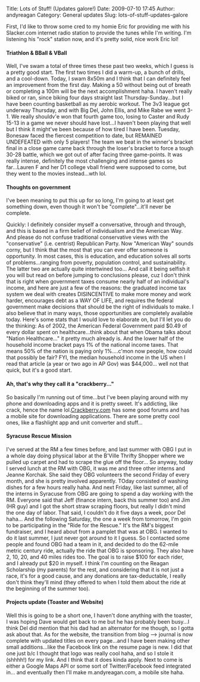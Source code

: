 Title: Lots of Stuff! (Updates galore!)
Date: 2009-07-10 17:45
Author: andyreagan
Category: General updates
Slug: lots-of-stuff-updates-galore

First, I'd like to throw some cred to my homie Eric for providing me
with his Slacker.com internet radio station to provide the tunes while
I'm writing. I'm listening his "rock" station now, and it's pretty
solid, nice work Eric lol!

#### Triathlon & BBall & VBall

Well, I've swam a total of three times these past two weeks, which I
guess is a pretty good start. The first two times I did a warm-up, a
bunch of drills, and a cool-down. Today, I swam 8x50m and I think that I
can definitely feel an improvement from the first day. Making a 50
without being out of breath or completing a 100m will be the next
accomplishment haha. I haven't really biked or ran, since biking four
days straight last Thursday-Sunday...but I have been counting basketball
as my aerobic workout. The 3v3 league got underway Thursday, and with
Big Del, John Ellis, and Mike Rabe we went 3-1. We really shouldv'e won
that fourth game too, losing to Caster and Rudy 15-13 in a game we never
should have lost...I haven't been playing that well but I think it
might've been because of how tired I have been. Tuesday, Bonesaw faced
the fiercest competition to date, but REMAINED UNDEFEATED with only 5
players! The team we beat in the winner's bracket final in a close game
came back through the loser's bracket to force a tough 30-28 battle,
which we got out of after facing three game-points. It was really
intense, definitely the most challenging and intense games so
far...Lauren F and her D1 college vball friend were supposed to come,
but they went to the movies instead...wth lol.

#### Thoughts on government

I've been meaning to put this up for so long, I'm going to at least get
something down, even though it won't be "complete"...it'll never be
complete.

Quickly: I definitely consider myself a conversative, through and
through, and this is based in a firm belief of individualism and the
American Way. And please do not confuse traditional conservative views
with the "conservative" (i.e. centrist) Republican Party. Now "American
Way" sounds corny, but I think that the most that you can ever offer
someone is opportunity. In most cases, this is education, and education
solves all sorts of problems...ranging from poverty, population control,
and sustainability. The latter two are actually quite intertwined too...
And call it being selfish it you will but read on before jumping to
conclusions please, cuz I don't think that is right when government
taxes consume nearly half of an individual's income, and here are just a
few of the reasons: the graduated income tax system we deal with creates
DISINCENTIVE to make more money and work harder, encourages debt as a
WAY OF LIFE, and requires the federal government make decisions that
should be the right of individuals to make. I also believe that in many
ways, those opportunities are completely available today. Here's some
stats that I would love to elaborate on, but I'll let you do the
thinking: As of 2002, the American Federal Government paid \$0.49 of
every dollar spent on healthcare...think about that when Obama talks
about "Nation Healthcare..." it pretty much already is. And the lower
half of the household income bracket pays 1% of the national income
taxes. That means 50% of the nation is paying only 1%....c'mon now
people, how could that possibly be fair? FYI, the median household
income in the US when I read that article (a year or two ago in AP Gov)
was \$44,000... well not that quick, but it's a good start.

#### Ah, that's why they call it a "crackberry..."

So basically I'm running out of time...but I've been playing around with
my phone and downloading apps and it is pretty sweet. It's addicting,
like crack, hence the name
lol.[Crackberry.com](http://www.crackberry.com/) has some good forums
and has a mobile site for downloading applications. There are some
pretty cool ones, like a flashlight app and unit converter and stuff...

#### Syracuse Rescue Mission

I've served at the RM a few times before, and last summer with OBG I put
in a whole day doing physical labor at the B'Ville Thrifty Shopper where
we pulled up carpet and had to scrape the glue off the floor... So
anyway, today I served lunch at the RM with OBG, it was me and three
other interns and Jeanne Korchak. She said they OBG volunteers the
second Friday of every month, and she is pretty involved apparently.
TOday consisted of washing dishes for a few hours really haha. And next
Friday, like last summer, all of the interns in Syracuse from OBG are
going to spend a day working with the RM. Everyone said that Jeff
(finance intern, back this summer too) and Jim (HR guy) and I got the
short straw scraping floors, but really I didn't mind the one day of
labor. That said, I couldn't do it five days a week, poor Del haha...
And the following Saturday, the one a week from tomorrow, I'm goin to be
participating in the "Ride for the Rescue." It's the RM's biggest
fundraiser, and I heard about from a pamplet that was at OBG. I wanted
to do it last summer, I just never got around to it I guess. So I
contacted some people and found OBG had a team in it, and decided to do
the 62-mile metric century ride, actually the ride that OBG is
sponsoring. They also have 2, 10, 20, and 40 miles rides too. The goal
is to raise \$100 for each rider, and I already put \$20 in myself. I
think I'm counting on the Reagan Scholarship (my parents) for the rest,
and considering that it is not just a race, it's for a good cause, and
any donations are tax-deductable, I really don't think they'll mind
(they offered to when I told them about the ride at the beginning of the
summer too).

#### Projects update (Toaster and Website)

Well this is going to be a short one, I haven't done anything with the
toaster, I was hoping Dave would get back to me but he has probably been
busy...I think Del did mention that his dad had an alternator for me
though, so I gotta ask about that. As for the website, the transition
from blog --\> journal is now complete with updated titles on every
page...and I have been making other small additions...like the Facebook
link on the resume page is new. I did that one just b/c I thought that
logo was really cool haha, and so I stole it (shhhh!) for my link. And I
think that it does kinda apply. Next to come is either a Google Maps API
or some sort of Twitter/Facebook feed integrated in... and eventually
then I'll make m.andyreagan.com, a mobile site haha.
